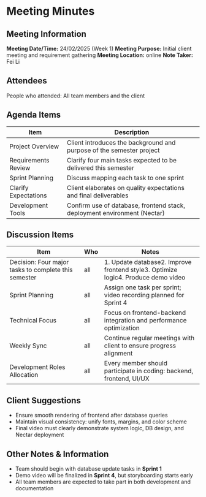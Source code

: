 # Meeting Minutes

## Meeting Information

**Meeting Date/Time:** 24/02/2025 (Week 1)
**Meeting Purpose:** Initial client meeting and requirement gathering
**Meeting Location:** online
**Note Taker:** Fei Li

## Attendees

People who attended: All team members and the client

## Agenda Items

| Item                 | Description                                                  |
| -------------------- | ------------------------------------------------------------ |
| Project Overview     | Client introduces the background and purpose of the semester project |
| Requirements Review  | Clarify four main tasks expected to be delivered this semester |
| Sprint Planning      | Discuss mapping each task to one sprint                      |
| Clarify Expectations | Client elaborates on quality expectations and final deliverables |
| Development Tools    | Confirm use of database, frontend stack, deployment environment (Nectar) |

## Discussion Items

| Item                                                 | Who  | Notes                                                        |
| ---------------------------------------------------- | ---- | ------------------------------------------------------------ |
| Decision: Four major tasks to complete this semester | all  | 1. Update database2. Improve frontend style3. Optimize logic4. Produce demo video |
| Sprint Planning                                      | all  | Assign one task per sprint; video recording planned for Sprint 4 |
| Technical Focus                                      | all  | Focus on frontend-backend integration and performance optimization |
| Weekly Sync                                          | all  | Continue regular meetings with client to ensure progress alignment |
| Development Roles Allocation                         | all  | Every member should participate in coding: backend, frontend, UI/UX |

## Client Suggestions

- Ensure smooth rendering of frontend after database queries
- Maintain visual consistency: unify fonts, margins, and color scheme
- Final video must clearly demonstrate system logic, DB design, and Nectar deployment

## Other Notes & Information

- Team should begin with database update tasks in **Sprint 1**
- Demo video will be finalized in **Sprint 4**, but storyboarding starts early
- All team members are expected to take part in both development and documentation
